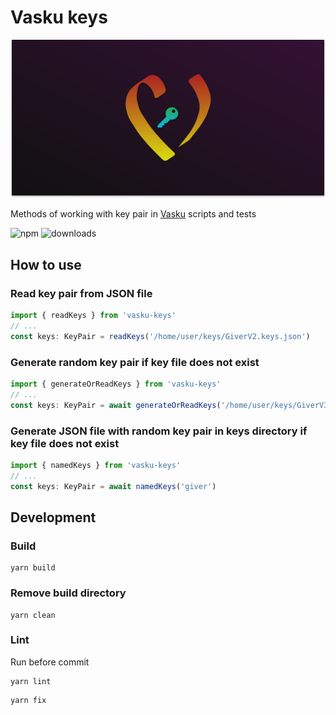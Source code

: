 # Vasku keys

![cover](docs/cover.svg)

Methods of working with key pair in [Vasku](https://github.com/kokkekpek/vasku) scripts and tests

![npm](https://img.shields.io/npm/v/vasku-keys?label=npm)
![downloads](https://img.shields.io/npm/dt/vasku-keys?label=downloads)

## How to use

### Read key pair from JSON file

```typescript
import { readKeys } from 'vasku-keys'
// ...
const keys: KeyPair = readKeys('/home/user/keys/GiverV2.keys.json')
```

### Generate random key pair if key file does not exist

```typescript
import { generateOrReadKeys } from 'vasku-keys'
// ...
const keys: KeyPair = await generateOrReadKeys('/home/user/keys/GiverV3.keys.json')
```

### Generate JSON file with random key pair in keys directory if key file does not exist

```typescript
import { namedKeys } from 'vasku-keys'
// ...
const keys: KeyPair = await namedKeys('giver')
```

## Development

### Build

```shell
yarn build
```

### Remove build directory

```shell
yarn clean
```

### Lint

Run before commit

```shell
yarn lint
```

```shell
yarn fix
```
